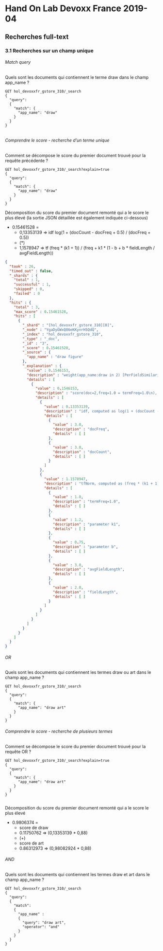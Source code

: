 # Hand On Lab Devoxx France 2019-04
## Recherches full-text
### 3.1 Recherches sur un champ unique


###### Match query
Quels sont les documents qui contiennent le terme draw dans le champ app_name ?
```shell
GET hol_devoxxfr_gstore_310/_search
{
  "query": 
  {
    "match": {
      "app_name": "draw"
    }
  }
}
      
```    


###### Comprendre le score - recherche d’un terme unique
Comment se décompose le score du premier document trouvé pour la requête précédente ?

```shell
GET hol_devoxxfr_gstore_310/_search?explain=true
{
  "query": 
  {
    "match": {
      "app_name": "draw"
    }
  }
}      
```   

Décomposition du score du premier document remonté qui a le score le plus élevé (la sortie JSON détaillée est également indiquée ci-dessous) 
* 0.15461528 = 
    * 0,13353139 => idf log(1 + (docCount - docFreq + 0.5) / (docFreq + 0.5))
    * (*)
    *  1,1578947 => tf (freq * (k1 + 1)) / (freq + k1 * (1 - b + b * fieldLength / avgFieldLength))


```json
{
  "took" : 26,
  "timed_out" : false,
  "_shards" : {
    "total" : 1,
    "successful" : 1,
    "skipped" : 0,
    "failed" : 0
  },
  "hits" : {
    "total" : 3,
    "max_score" : 0.15461528,
    "hits" : [
      {
        "_shard" : "[hol_devoxxfr_gstore_310][0]",
        "_node" : "YgaDyGWxQ86eKKynrH5QdQ",
        "_index" : "hol_devoxxfr_gstore_310",
        "_type" : "_doc",
        "_id" : "3",
        "_score" : 0.15461528,
        "_source" : {
          "app_name" : "draw figure"
        },
        "_explanation" : {
          "value" : 0.1546153,
          "description" : "weight(app_name:draw in 2) [PerFieldSimilarity], result of:",
          "details" : [
            {
              "value" : 0.1546153,
              "description" : "score(doc=2,freq=1.0 = termFreq=1.0\n), product of:",
              "details" : [
                {
                  "value" : 0.13353139,
                  "description" : "idf, computed as log(1 + (docCount - docFreq + 0.5) / (docFreq + 0.5)) from:",
                  "details" : [
                    {
                      "value" : 3.0,
                      "description" : "docFreq",
                      "details" : [ ]
                    },
                    {
                      "value" : 3.0,
                      "description" : "docCount",
                      "details" : [ ]
                    }
                  ]
                },
                {
                  "value" : 1.1578947,
                  "description" : "tfNorm, computed as (freq * (k1 + 1)) / (freq + k1 * (1 - b + b * fieldLength / avgFieldLength)) from:",
                  "details" : [
                    {
                      "value" : 1.0,
                      "description" : "termFreq=1.0",
                      "details" : [ ]
                    },
                    {
                      "value" : 1.2,
                      "description" : "parameter k1",
                      "details" : [ ]
                    },
                    {
                      "value" : 0.75,
                      "description" : "parameter b",
                      "details" : [ ]
                    },
                    {
                      "value" : 3.0,
                      "description" : "avgFieldLength",
                      "details" : [ ]
                    },
                    {
                      "value" : 2.0,
                      "description" : "fieldLength",
                      "details" : [ ]
                    }
                  ]
                }
              ]
            }
          ]
        }
      }
    ]
  }
}
```

###### OR
Quels sont les documents qui contiennent les termes draw ou art dans le champ app_name ?

```shell
GET hol_devoxxfr_gstore_310/_search
{
  "query": 
  {
    "match": {
      "app_name": "draw art"
    }
  }
}      
```    

###### Comprendre le score - recherche de plusieurs termes
Comment se décompose le score du premier document trouvé pour la requête OR ?

```shell
GET hol_devoxxfr_gstore_310/_search?explain=true
{
  "query": 
  {
    "match": {
      "app_name": "draw art"
    }
  }
}
      
```   

Décomposition du score du premier document remonté qui a le score le plus élevé
* 0.9806374 = 
    * score de draw
    * 0.11750762 => (0,13353139 * 0,88)
    * (+)
    * score de art
    * 0.86312973 => (0,98082924 * 0,88)


###### AND
Quels sont les documents qui contiennent les termes draw et art dans le champ app_name ?

```shell
GET hol_devoxxfr_gstore_310/_search
{
  "query": 
  {
    "match": 
    {
      "app_name" :
      {
        "query": "draw art",
        "operator": "and"
      }
    }
  }
}      
```    
